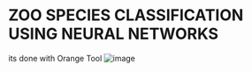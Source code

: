 # ZOO SPECIES CLASSIFICATION USING NEURAL NETWORKS
its done with Orange Tool
![image](https://github.com/user-attachments/assets/890b5d9d-0d05-4df2-a600-e20400d4cfb1)

